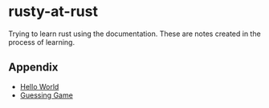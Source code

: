 # rusty-at-rust
Trying to learn rust using the documentation. These are notes created in the process of learning.

## Appendix
- [Hello World](./official-doc-stuff/0_hello_world/)
- [Guessing Game](./official-doc-stuff/1_guessing_game/)
